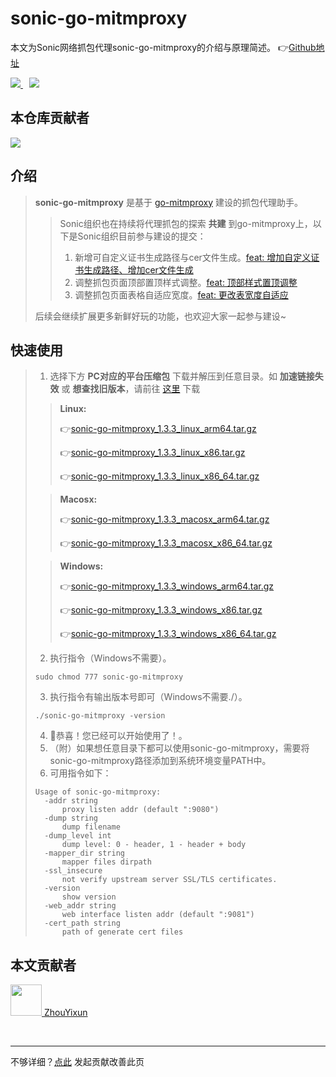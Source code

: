 # sonic-go-mitmproxy
本文为Sonic网络抓包代理sonic-go-mitmproxy的介绍与原理简述。 👉[Github地址](https://github.com/SonicCloudOrg/sonic-go-mitmproxy)

<a href="#">  
<img src="https://img.shields.io/github/stars/SonicCloudOrg/sonic-go-mitmproxy?style=social">
<img style="margin-left:10px" src="https://img.shields.io/github/forks/SonicCloudOrg/sonic-go-mitmproxy?style=social">
</a>

## 本仓库贡献者

<a href="https://github.com/SonicCloudOrg/sonic-go-mitmproxy/graphs/contributors">
  <img src="https://contrib.rocks/image?repo=SonicCloudOrg/sonic-go-mitmproxy" />
</a>

## 介绍

> **sonic-go-mitmproxy** 是基于 [go-mitmproxy](https://github.com/lqqyt2423/go-mitmproxy) 建设的抓包代理助手。
> > Sonic组织也在持续将代理抓包的探索 **共建** 到go-mitmproxy上，以下是Sonic组织目前参与建设的提交：
> >1. 新增可自定义证书生成路径与cer文件生成。[feat: 增加自定义证书生成路径、增加cer文件生成](https://github.com/lqqyt2423/go-mitmproxy/commit/8522ebedb0cbd52fae1bef2423697a9eba5ca161)
> >2. 调整抓包页面顶部置顶样式调整。[feat: 顶部样式置顶调整](https://github.com/lqqyt2423/go-mitmproxy/commit/29cf59bbbf1f21ff0c524743f32b693f632f7af5)
> >3. 调整抓包页面表格自适应宽度。[feat: 更改表宽度自适应](https://github.com/lqqyt2423/go-mitmproxy/commit/6d5ce792ce8e76db92f915eb6969696be1f8224e)
>
> 后续会继续扩展更多新鲜好玩的功能，也欢迎大家一起参与建设~

## 快速使用
> 1. 选择下方 **PC对应的平台压缩包** 下载并解压到任意目录。如 **加速链接失效** 或 **想查找旧版本**，请前往 <a href="https://github.com/SonicCloudOrg/sonic-go-mitmproxy/releases" target="_blank">这里</a> 下载
>
> > **Linux:**
> >
>  > 👉<a href="https://gh.flyinbug.top/gh/https://github.com/SonicCloudOrg/sonic-go-mitmproxy/releases/download/v1.3.3/sonic-go-mitmproxy_1.3.3_linux_arm64.tar.gz" target="_blank">sonic-go-mitmproxy_1.3.3_linux_arm64.tar.gz</a>
>  >
>  > 👉<a href="https://gh.flyinbug.top/gh/https://github.com/SonicCloudOrg/sonic-go-mitmproxy/releases/download/v1.3.3/sonic-go-mitmproxy_1.3.3_linux_x86.tar.gz" target="_blank">sonic-go-mitmproxy_1.3.3_linux_x86.tar.gz</a>
>  >
>  > 👉<a href="https://gh.flyinbug.top/gh/https://github.com/SonicCloudOrg/sonic-go-mitmproxy/releases/download/v1.3.3/sonic-go-mitmproxy_1.3.3_linux_x86_64.tar.gz" target="_blank">sonic-go-mitmproxy_1.3.3_linux_x86_64.tar.gz</a>
>
>  > **Macosx:**
>  >
>  > 👉<a href="https://gh.flyinbug.top/gh/https://github.com/SonicCloudOrg/sonic-go-mitmproxy/releases/download/v1.3.3/sonic-go-mitmproxy_1.3.3_macosx_arm64.tar.gz" target="_blank">sonic-go-mitmproxy_1.3.3_macosx_arm64.tar.gz</a>
>  >
>  > 👉<a href="https://gh.flyinbug.top/gh/https://github.com/SonicCloudOrg/sonic-go-mitmproxy/releases/download/v1.3.3/sonic-go-mitmproxy_1.3.3_macosx_x86_64.tar.gz" target="_blank">sonic-go-mitmproxy_1.3.3_macosx_x86_64.tar.gz</a>
>
>  > **Windows:**
>  >
>  > 👉<a href="https://gh.flyinbug.top/gh/https://github.com/SonicCloudOrg/sonic-go-mitmproxy/releases/download/v1.3.3/sonic-go-mitmproxy_1.3.3_windows_arm64.tar.gz" target="_blank">sonic-go-mitmproxy_1.3.3_windows_arm64.tar.gz</a>
> >
>  > 👉<a href="https://gh.flyinbug.top/gh/https://github.com/SonicCloudOrg/sonic-go-mitmproxy/releases/download/v1.3.3/sonic-go-mitmproxy_1.3.3_windows_x86.tar.gz" target="_blank">sonic-go-mitmproxy_1.3.3_windows_x86.tar.gz</a>
> >
>  > 👉<a href="https://gh.flyinbug.top/gh/https://github.com/SonicCloudOrg/sonic-go-mitmproxy/releases/download/v1.3.3/sonic-go-mitmproxy_1.3.3_windows_x86_64.tar.gz" target="_blank">sonic-go-mitmproxy_1.3.3_windows_x86_64.tar.gz</a>
>
> 2. 执行指令（Windows不需要）。
> ```
> sudo chmod 777 sonic-go-mitmproxy
> ```
> 3. 执行指令有输出版本号即可（Windows不需要./）。
> ```
> ./sonic-go-mitmproxy -version
> ```
> 4. 🎉恭喜！您已经可以开始使用了！。
> 5. （附）如果想任意目录下都可以使用sonic-go-mitmproxy，需要将sonic-go-mitmproxy路径添加到系统环境变量PATH中。
> 6. 可用指令如下：
> 
> ```
> Usage of sonic-go-mitmproxy:
>   -addr string
>     	proxy listen addr (default ":9080")
>   -dump string
>     	dump filename
>   -dump_level int
>     	dump level: 0 - header, 1 - header + body
>   -mapper_dir string
>     	mapper files dirpath
>   -ssl_insecure
>     	not verify upstream server SSL/TLS certificates.
>   -version
>     	show version
>   -web_addr string
>     	web interface listen addr (default ":9081")
>   -cert_path string
>     	path of generate cert files
> ```
>

## 本文贡献者
<div class="cont">
<a href="https://gitee.com/ZhouYixun" target="_blank">
<img src="https://portrait.gitee.com/uploads/avatars/user/2698/8096045_ZhouYixun_1645499109.png!avatar100" width="50"/>
<span>ZhouYixun</span>
</a>
</div>


&nbsp;
&nbsp;
***
不够详细？[点此](https://github.com/SonicCloudOrg/sonic-offical-website/edit/main/src/markdown/sgm/re-sgm.md) 发起贡献改善此页
